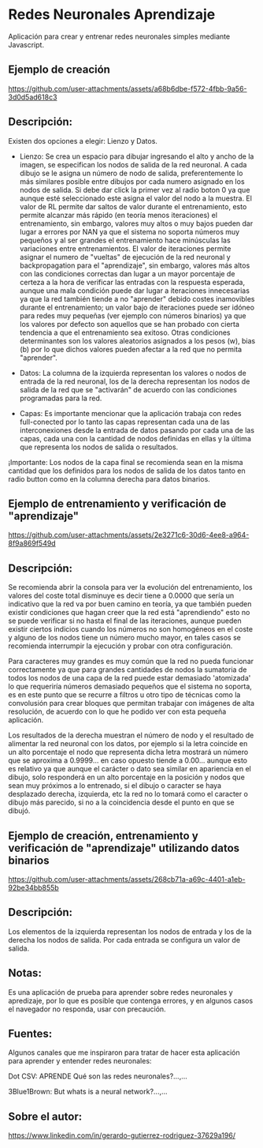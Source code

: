 # Redes Neuronales Aprendizaje

Aplicación para crear y entrenar redes neuronales simples mediante Javascript.

## Ejemplo de creación

https://github.com/user-attachments/assets/a68b6dbe-f572-4fbb-9a56-3d0d5ad618c3

## Descripción:

Existen dos opciones a elegir: Lienzo y Datos.

* Lienzo: Se crea un espacio para dibujar ingresando el alto y ancho de la imagen, se especifican los nodos de salida de la red neuronal.
          A cada dibujo se le asigna un número de nodo de salida, preferentemente lo más similares posible entre dibujos por cada numero asignado en los nodos de salida.
          Si debe dar click la primer vez al radio boton 0 ya que aunque esté seleccionado este asigna el valor del nodo a la muestra.
          El valor de RL permite dar saltos de valor durante el entrenamiento, esto permite alcanzar más rápido (en teoría menos iteraciones) el entrenamiento,
          sin embargo, valores muy altos o muy bajos pueden dar lugar a errores por NAN ya que el sistema no soporta números muy pequeños y al ser grandes el entrenamiento
          hace minúsculas las variaciones entre entrenamientos.
          El valor de iteraciones permite asignar el numero de "vueltas" de ejecución de la red neuronal y backpropagation para el "aprendizaje", sin embargo,
          valores más altos con las condiciones correctas dan lugar a un mayor porcentaje de certeza a la hora de verificar las entradas con la respuesta esperada, aunque
          una mala condición puede dar lugar a iteraciones innecesarias ya que la red también tiende a no "aprender" debido costes inamovibles durante el entrenamiento; un
          valor bajo de iteraciones puede ser idóneo para redes muy pequeñas (ver ejemplo con números binarios) ya que los valores por defecto son aquellos que se han probado
          con cierta tendencia a que el entrenamiento sea exitoso.
          Otras condiciones determinantes son los valores aleatorios asignados a los pesos (w), bias (b) por lo que dichos valores pueden afectar a la red que no permita "aprender".
  
* Datos:  La columna de la izquierda representan los valores o nodos de entrada de la red neuronal, los de la derecha representan los nodos de salida de la red que se "activarán"
          de acuerdo con las condiciones programadas para la red.

* Capas:  Es importante mencionar que la aplicación trabaja con redes full-conected por lo tanto las capas representan cada una de las interconexiones desde la entrada de datos
          pasando por cada una de las capas, cada una con la cantidad de nodos definidas en ellas y la última que representa los nodos de salida o resultados.          

¡Importante: Los nodos de la capa final se recomienda sean en la misma cantidad que los definidos para los nodos de salida de los datos tanto en radio button como en la columna derecha para datos binarios.


## Ejemplo de entrenamiento y verificación de "aprendizaje"

https://github.com/user-attachments/assets/2e3271c6-30d6-4ee8-a964-8f9a869f549d

## Descripción:

Se recomienda abrir la consola para ver la evolución del entrenamiento, los valores del coste total disminuye es decir tiene a 0.0000 que sería un indicativo que la red va por buen camino
en teoría, ya que también pueden existir condiciones que hagan creer que la red está "aprendiendo" esto no se puede verificar si no hasta el final de las iteraciones, aunque pueden existir
ciertos indicios cuando los números no son homogéneos en el coste y alguno de los nodos tiene un número mucho mayor, en tales casos se recomienda interrumpir la ejecución y probar con otra configuración.

Para caracteres muy grandes es muy común que la red no pueda funcionar correctamente ya que para grandes cantidades de nodos la sumatoria de todos los nodos de una capa de la red puede estar
demasiado 'atomizada' lo que requeriría números demasiado pequeños que el sistema no soporta, es en este punto que se recurre a filtros u otro tipo de técnicas como la convolusión para crear
bloques que permitan trabajar con imágenes de alta resolución, de acuerdo con lo que he podido ver con esta pequeña aplicación.

Los resultados de la derecha muestran el número de nodo y el resultado de alimentar la red neuronal con los datos, por ejemplo si la letra coincide en un alto porcentaje el nodo que representa
dicha letra mostrará un número que se aproxima a 0.9999... en caso opuesto tiende a 0.00... aunque esto es relativo ya que aunque el carácter o dato sea similar en apariencia en el dibujo, 
solo responderá en un alto porcentaje en la posición y nodos que sean muy próximos a lo entrenado, si el dibujo o caracter se haya desplazado derecha, izquierda, etc la red no lo tomará como
el caracter o dibujo más parecido, si no a la coincidencia desde el punto en que se dibujó.


## Ejemplo de creación, entrenamiento y verificación de "aprendizaje" utilizando datos binarios

https://github.com/user-attachments/assets/268cb71a-a69c-4401-a1eb-92be34bb855b

## Descripción:

Los elementos de la izquierda representan los nodos de entrada y los de la derecha los nodos de salida. Por cada entrada se configura un valor de salida.


## Notas:

Es una aplicación de prueba para aprender sobre redes neuronales y apredizaje, por lo que es posible que contenga errores, y en algunos casos el navegador no responda,
usar con precaución.


## Fuentes:

Algunos canales que me inspiraron para tratar de hacer esta aplicación para aprender y entender redes neuronales:

Dot CSV: APRENDE Qué son las redes neuronales?...,...

3Blue1Brown: But whats is a neural network?...,...


## Sobre el autor:

https://www.linkedin.com/in/gerardo-gutierrez-rodriguez-37629a196/









